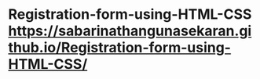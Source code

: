 # Registration-form-using-HTML-CSS  https://sabarinathangunasekaran.github.io/Registration-form-using-HTML-CSS/
